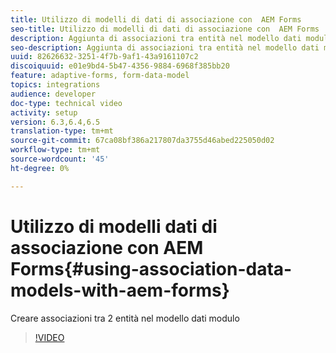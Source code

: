 ```yaml
---
title: Utilizzo di modelli di dati di associazione con  AEM Forms
seo-title: Utilizzo di modelli di dati di associazione con  AEM Forms
description: Aggiunta di associazioni tra entità nel modello dati modulo
seo-description: Aggiunta di associazioni tra entità nel modello dati modulo
uuid: 82626632-3251-4f7b-9af1-43a9161107c2
discoiquuid: e01e9bd4-5b47-4356-9884-6968f385bb20
feature: adaptive-forms, form-data-model
topics: integrations
audience: developer
doc-type: technical video
activity: setup
version: 6.3,6.4,6.5
translation-type: tm+mt
source-git-commit: 67ca08bf386a217807da3755d46abed225050d02
workflow-type: tm+mt
source-wordcount: '45'
ht-degree: 0%

---
```



# Utilizzo di modelli dati di associazione con  AEM Forms{#using-association-data-models-with-aem-forms}

Creare associazioni tra 2 entità nel modello dati modulo

>[!VIDEO](https://video.tv.adobe.com/v/17737/?quality=9&learn=on)

